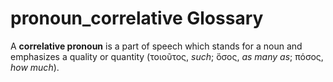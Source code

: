 # pronoun_correlative Glossary
A **correlative pronoun** is a part of speech which stands for a noun and emphasizes a quality or quantity (τοιοῦτος, *such*; ὅσος, *as many as*; πόσος, *how much*).